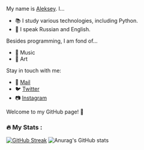 My name is [Aleksey](https://github.com/yourusername). I...

- :books: I study various technologies, including Python.
- :speech_balloon: I speak Russian and English.

Besides programming, I am fond of...

- :musical_note: Music
- :art: Art

Stay in touch with me:

- :email: [Mail](linue@inbox.ru)
- :bird: [Twitter](https://twitter.com/linue)
- :camera: [Instagram](https://www.instagram.com/quam.max)

Welcome to my GitHub page! :rocket:

### :fire: My Stats :
[![GitHub Streak](https://streak-stats.demolab.com?user=linue-code&theme=codestackr&date_format=j%20M%5B%20Y%5D)](https://git.io/streak-stats)
![Anurag's GitHub stats](https://github-readme-stats.vercel.app/api?username=linue-code&show_icons=true&theme=default&bg_color=09131B&title_color=FF652F&text_color=FEE300&icon_color=FF652F)
